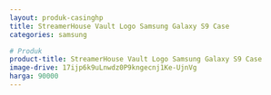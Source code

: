 ```yaml
---
layout: produk-casinghp
title: StreamerHouse Vault Logo Samsung Galaxy S9 Case
categories: samsung

# Produk
product-title: StreamerHouse Vault Logo Samsung Galaxy S9 Case
image-drive: 17ijp6k9uLnwdz0P9kngecnj1Ke-UjnVg
harga: 90000
---
```

